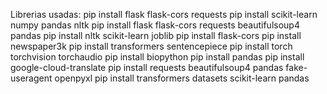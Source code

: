 Librerias usadas:
pip install flask flask-cors requests
pip install scikit-learn numpy pandas nltk
pip install flask flask-cors requests beautifulsoup4 pandas 
pip install nltk scikit-learn joblib
pip install flask-cors
pip install newspaper3k
pip install transformers sentencepiece
pip install torch torchvision torchaudio
pip install biopython
pip install pandas
pip install google-cloud-translate
pip install requests beautifulsoup4 pandas fake-useragent openpyxl
pip install transformers datasets scikit-learn pandas